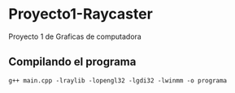 # Proyecto1-Raycaster
Proyecto 1 de Graficas de computadora

## Compilando el programa
```
g++ main.cpp -lraylib -lopengl32 -lgdi32 -lwinmm -o programa
```
